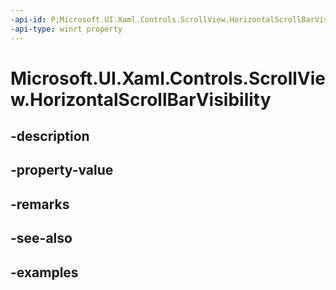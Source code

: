 ```yaml
---
-api-id: P:Microsoft.UI.Xaml.Controls.ScrollView.HorizontalScrollBarVisibility
-api-type: winrt property
---
```


# Microsoft.UI.Xaml.Controls.ScrollView.HorizontalScrollBarVisibility

<!--
public Microsoft.UI.Xaml.Controls.ScrollBarVisibility HorizontalScrollBarVisibility { get; set; }
-->


## -description

## -property-value

## -remarks

## -see-also

## -examples


